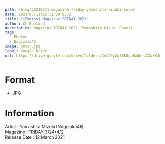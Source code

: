 ```yaml
---
path: /blog/20210311-magazine-friday-yamashita-mizuki-cover
date: 2021-03-11T15:51:00.837Z
title: "[Photos] Magazine FRIDAY 2021"
author: Chr0balord
description: Magazine FRIDAY 2021 (Yamashita Mizuki Cover)
tags:
  - Photos
  - Nogizaka46
image: cover.jpg
label: Google Drive
url: https://drive.google.com/drive/folders/1mCA9y2wf6K0go8aBn-uCXqXX4wtig_x8?usp=sharing
---
```

# Format

* JPG

# Information

Artist : Yamashita Mizuki (Nogizaka46) <br>
Magazine : FRIDAY 3/24•4/2\
Release Date : 12 March 2021 <br>
